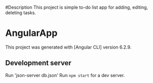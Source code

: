 #Description
This project is simple to-do list app for adding, editing, deleting tasks.

# AngularApp

This project was generated with [Angular CLI] version 6.2.9.

## Development server

Run 'json-server db.json'
Run `npm start` for a dev server.

